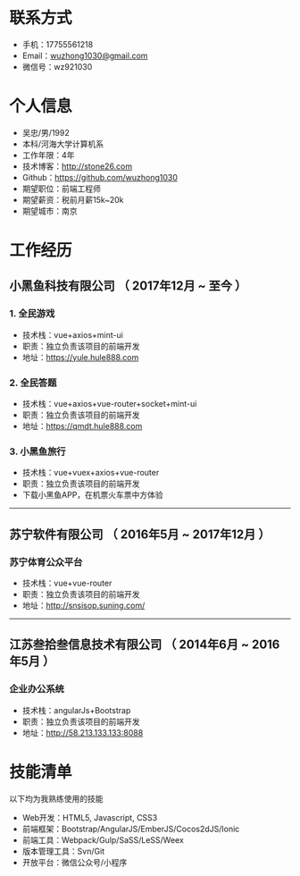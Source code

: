 <br/>  

# 联系方式
- 手机：17755561218
- Email：wuzhong1030@gmail.com
- 微信号：wz921030


# 个人信息
 - 吴忠/男/1992 
 - 本科/河海大学计算机系 
 - 工作年限：4年
 - 技术博客：http://stone26.com
 - Github：https://github.com/wuzhong1030
 - 期望职位：前端工程师
 - 期望薪资：税前月薪15k~20k
 - 期望城市：南京


# 工作经历
## 小黑鱼科技有限公司 （ 2017年12月 ~ 至今 ）

### 1. 全民游戏
- 技术栈：vue+axios+mint-ui
- 职责：独立负责该项目的前端开发
- 地址：https://yule.hule888.com

### 2. 全民答题 
- 技术栈：vue+axios+vue-router+socket+mint-ui
- 职责：独立负责该项目的前端开发
- 地址：https://qmdt.hule888.com

### 3. 小黑鱼旅行
- 技术栈：vue+vuex+axios+vue-router
- 职责：独立负责该项目的前端开发
- 下载小黑鱼APP，在机票火车票中方体验

--------------------------------------- 

## 苏宁软件有限公司 （ 2016年5月 ~ 2017年12月 ）

### 苏宁体育公众平台
- 技术栈：vue+vue-router
- 职责：独立负责该项目的前端开发
- 地址：http://snsisop.suning.com/

--------------------------------------- 

## 江苏叁拾叁信息技术有限公司 （ 2014年6月 ~ 2016年5月 ）

###  企业办公系统
- 技术栈：angularJs+Bootstrap
- 职责：独立负责该项目的前端开发
- 地址：http://58.213.133.133:8088

# 技能清单

以下均为我熟练使用的技能
- Web开发：HTML5, Javascript, CSS3
- 前端框架：Bootstrap/AngularJS/EmberJS/Cocos2dJS/Ionic
- 前端工具：Webpack/Gulp/SaSS/LeSS/Weex
- 版本管理工具：Svn/Git
- 开放平台：微信公众号/小程序